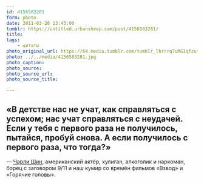 ```yaml
---
id: 4156583281
form: photo
date: 2011-03-28 13:43:00
tumblr: https://untitled.urbansheep.com/post/4156583281/
title:
tags:
    - цитаты
photo_original_url: https://64.media.tumblr.com/tumblr_lhrrrq7uMG1qfzutqo1_1280.jpg
photo: ../../media/4156583281.jpg
photo_caption:
photo_source:
photo_source_url:
photo_source_title:

---
```


<p><h2>«В детстве нас не учат, как справляться с успехом; нас учат справляться с неудачей. Если у тебя с первого раза не получилось, пытайся, пробуй снова. А если получилось с первого раза, что тогда?»</h2>
<p>— <a href="http://en.wikipedia.org/wiki/Charlie_Sheen">Чарли Шин</a>, американский актёр, хулиган, алкоголик и наркоман, борец с заговором 9/11 и наш кумир со времён фильмов «Взвод» и «Горячие головы».</p></p>
